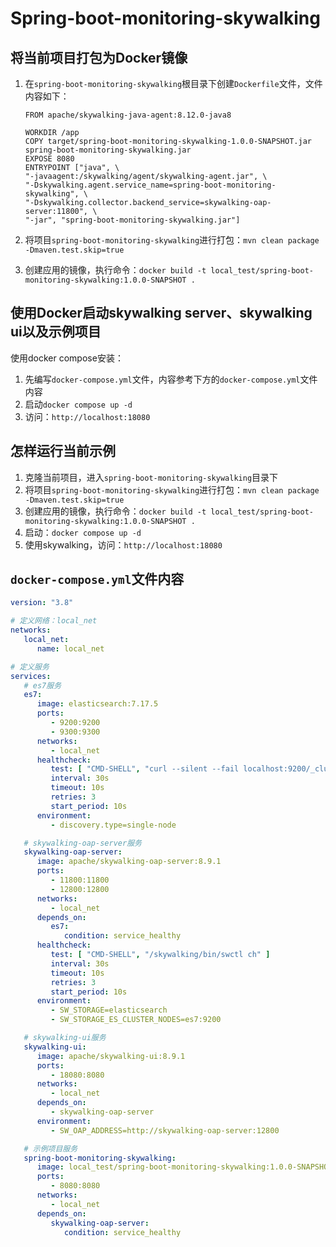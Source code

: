 # Spring-boot-monitoring-skywalking

## 将当前项目打包为Docker镜像

1. 在`spring-boot-monitoring-skywalking`根目录下创建`Dockerfile`文件，文件内容如下：

   ```
   FROM apache/skywalking-java-agent:8.12.0-java8

   WORKDIR /app
   COPY target/spring-boot-monitoring-skywalking-1.0.0-SNAPSHOT.jar spring-boot-monitoring-skywalking.jar
   EXPOSE 8080
   ENTRYPOINT ["java", \
   "-javaagent:/skywalking/agent/skywalking-agent.jar", \
   "-Dskywalking.agent.service_name=spring-boot-monitoring-skywalking", \
   "-Dskywalking.collector.backend_service=skywalking-oap-server:11800", \
   "-jar", "spring-boot-monitoring-skywalking.jar"]
   ```

2. 将项目`spring-boot-monitoring-skywalking`进行打包：`mvn clean package -Dmaven.test.skip=true`

3. 创建应用的镜像，执行命令：`docker build -t local_test/spring-boot-monitoring-skywalking:1.0.0-SNAPSHOT .`

## 使用Docker启动skywalking server、skywalking ui以及示例项目

使用docker compose安装：

1. 先编写`docker-compose.yml`文件，内容参考下方的`docker-compose.yml`文件内容
2. 启动`docker compose up -d`
3. 访问：`http://localhost:18080`

## 怎样运行当前示例

1. 克隆当前项目，进入`spring-boot-monitoring-skywalking`目录下
2. 将项目`spring-boot-monitoring-skywalking`进行打包：`mvn clean package -Dmaven.test.skip=true`
3. 创建应用的镜像，执行命令：`docker build -t local_test/spring-boot-monitoring-skywalking:1.0.0-SNAPSHOT .`
4. 启动：`docker compose up -d`
5. 使用skywalking，访问：`http://localhost:18080`

## `docker-compose.yml`文件内容

```yaml
version: "3.8"

# 定义网络：local_net
networks:
   local_net:
      name: local_net

# 定义服务
services:
   # es7服务
   es7:
      image: elasticsearch:7.17.5
      ports:
         - 9200:9200
         - 9300:9300
      networks:
         - local_net
      healthcheck:
         test: [ "CMD-SHELL", "curl --silent --fail localhost:9200/_cluster/health || exit 1" ]
         interval: 30s
         timeout: 10s
         retries: 3
         start_period: 10s
      environment:
         - discovery.type=single-node

   # skywalking-oap-server服务
   skywalking-oap-server:
      image: apache/skywalking-oap-server:8.9.1
      ports:
         - 11800:11800
         - 12800:12800
      networks:
         - local_net
      depends_on:
         es7:
            condition: service_healthy
      healthcheck:
         test: [ "CMD-SHELL", "/skywalking/bin/swctl ch" ]
         interval: 30s
         timeout: 10s
         retries: 3
         start_period: 10s
      environment:
         - SW_STORAGE=elasticsearch
         - SW_STORAGE_ES_CLUSTER_NODES=es7:9200

   # skywalking-ui服务
   skywalking-ui:
      image: apache/skywalking-ui:8.9.1
      ports:
         - 18080:8080
      networks:
         - local_net
      depends_on:
         - skywalking-oap-server
      environment:
         - SW_OAP_ADDRESS=http://skywalking-oap-server:12800

   # 示例项目服务
   spring-boot-monitoring-skywalking:
      image: local_test/spring-boot-monitoring-skywalking:1.0.0-SNAPSHOT
      ports:
         - 8080:8080
      networks:
         - local_net
      depends_on:
         skywalking-oap-server:
            condition: service_healthy
```